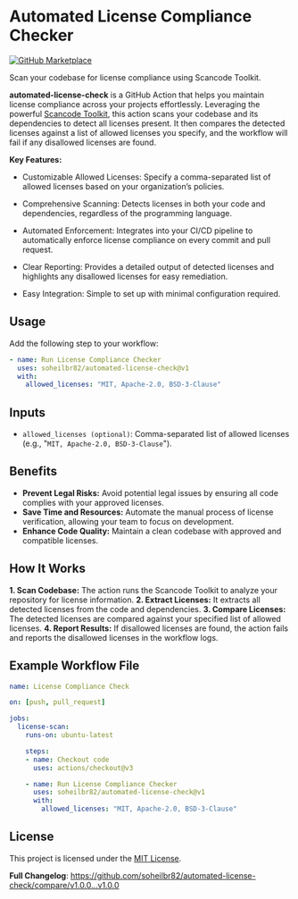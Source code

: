 # Automated License Compliance Checker
[![GitHub Marketplace](https://img.shields.io/badge/Marketplace-License%20Compliance%20Checker-blue?style=flat-square)](https://github.com/marketplace/actions/automated-license-check)

Scan your codebase for license compliance using Scancode Toolkit.

**automated-license-check** is a GitHub Action that helps you maintain license compliance across your projects effortlessly. Leveraging the powerful [Scancode Toolkit](https://github.com/aboutcode-org/scancode-toolkit), this action scans your codebase and its dependencies to detect all licenses present. It then compares the detected licenses against a list of allowed licenses you specify, and the workflow will fail if any disallowed licenses are found.



**Key Features:**
- Customizable Allowed Licenses: Specify a comma-separated list of allowed licenses based on your organization’s policies.
- Comprehensive Scanning: Detects licenses in both your code and dependencies, regardless of the programming language.
- Automated Enforcement: Integrates into your CI/CD pipeline to automatically enforce license compliance on every commit and pull request.

- Clear Reporting: Provides a detailed output of detected licenses and highlights any disallowed licenses for easy remediation.
- Easy Integration: Simple to set up with minimal configuration required.



## **Usage**

Add the following step to your workflow:

```yaml
- name: Run License Compliance Checker
  uses: soheilbr82/automated-license-check@v1
  with:
    allowed_licenses: "MIT, Apache-2.0, BSD-3-Clause"

```


## **Inputs**

- `allowed_licenses (optional)`: Comma-separated list of allowed licenses (e.g., "`MIT, Apache-2.0, BSD-3-Clause`"). 

## **Benefits**

- **Prevent Legal Risks:** Avoid potential legal issues by ensuring all code complies with your approved licenses.
- **Save Time and Resources:** Automate the manual process of license verification, allowing your team to focus on development.
- **Enhance Code Quality:** Maintain a clean codebase with approved and compatible licenses.


## **How It Works**

**1. Scan Codebase:** The action runs the Scancode Toolkit to analyze your repository for license information.
**2. Extract Licenses:** It extracts all detected licenses from the code and dependencies.
**3. Compare Licenses:** The detected licenses are compared against your specified list of allowed licenses.
**4. Report Results:** If disallowed licenses are found, the action fails and reports the disallowed licenses in the workflow logs.


## **Example Workflow File** 

```yaml
name: License Compliance Check

on: [push, pull_request]

jobs:
  license-scan:
    runs-on: ubuntu-latest

    steps:
    - name: Checkout code
      uses: actions/checkout@v3

    - name: Run License Compliance Checker
      uses: soheilbr82/automated-license-check@v1
      with:
        allowed_licenses: "MIT, Apache-2.0, BSD-3-Clause"


```


## **License**

This project is licensed under the [MIT License](https://opensource.org/licenses/MIT).

**Full Changelog**: https://github.com/soheilbr82/automated-license-check/compare/v1.0.0...v1.0.0
